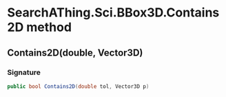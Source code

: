 # SearchAThing.Sci.BBox3D.Contains2D method
## Contains2D(double, Vector3D)
### Signature
```csharp
public bool Contains2D(double tol, Vector3D p)
```
